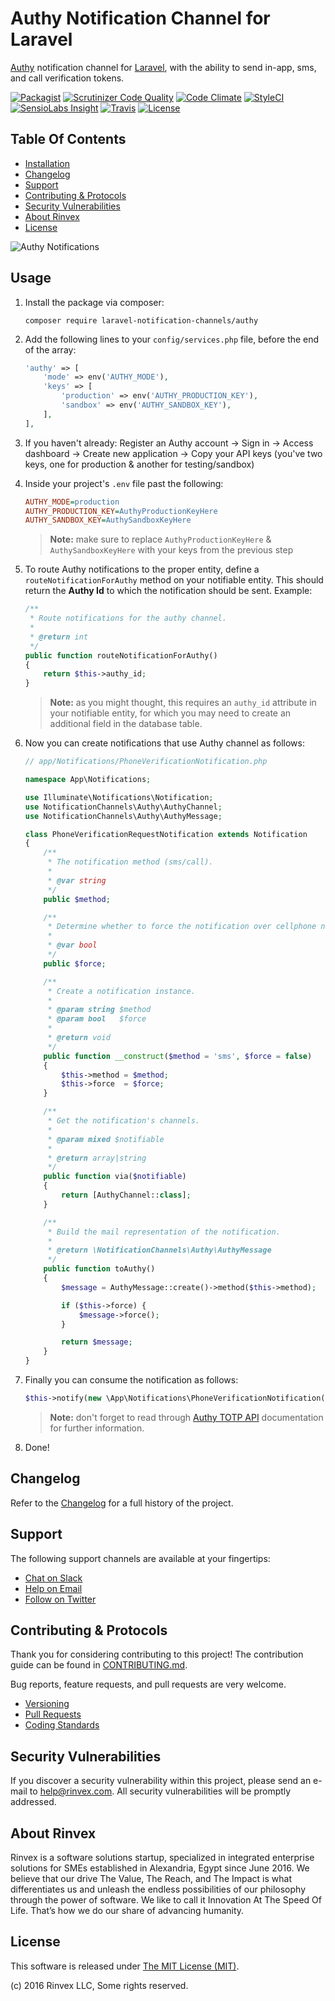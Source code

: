 # Authy Notification Channel for Laravel

[Authy](https://www.authy.com) notification channel for [Laravel](https://laravel.com/), with the ability to send in-app, sms, and call verification tokens.

[![Packagist](https://img.shields.io/packagist/v/laravel-notification-channels/authy.svg?label=Packagist&style=flat-square)](https://packagist.org/packages/laravel-notification-channels/authy)
[![Scrutinizer Code Quality](https://img.shields.io/scrutinizer/g/laravel-notification-channels/authy.svg?label=Scrutinizer&style=flat-square)](https://scrutinizer-ci.com/g/laravel-notification-channels/authy/)
[![Code Climate](https://img.shields.io/codeclimate/github/laravel-notification-channels/authy.svg?label=CodeClimate&style=flat-square)](https://codeclimate.com/github/laravel-notification-channels/authy)
[![StyleCI](https://styleci.io/repos/70840210/shield?branch=master)](https://styleci.io/repos/70840210)
[![SensioLabs Insight](https://img.shields.io/sensiolabs/i/9fb954b8-d059-4198-bab9-8f8acb09ae4a.svg?label=SensioLabs&style=flat-square)](https://insight.sensiolabs.com/projects/9fb954b8-d059-4198-bab9-8f8acb09ae4a)
[![Travis](https://img.shields.io/travis/laravel-notification-channels/authy.svg?style=flat-square)](https://travis-ci.org/laravel-notification-channels/authy)
[![License](https://img.shields.io/packagist/l/laravel-notification-channels/authy.svg?label=License&style=flat-square)](https://github.com/laravel-notification-channels/authy/blob/develop/LICENSE)


## Table Of Contents

- [Installation](#usage)
- [Changelog](#changelog)
- [Support](#support)
- [Contributing & Protocols](#contributing--protocols)
- [Security Vulnerabilities](#security-vulnerabilities)
- [About Rinvex](#about-rinvex)
- [License](#license)

![Authy Notifications](https://rinvex.com/assets/frontend/layout/img/products/laravel-notification-channels-authy.png "Authy Notification")


## Usage

1. Install the package via composer:
    ```shell
    composer require laravel-notification-channels/authy
    ```

2. Add the following lines to your `config/services.php` file, before the end of the array:

    ```php
    'authy' => [
        'mode' => env('AUTHY_MODE'),
        'keys' => [
            'production' => env('AUTHY_PRODUCTION_KEY'),
            'sandbox' => env('AUTHY_SANDBOX_KEY'),
        ],
    ],
    ```

3. If you haven't already: Register an Authy account -> Sign in -> Access dashboard -> Create new application -> Copy your API keys (you've two keys, one for production & another for testing/sandbox)

4. Inside your project's `.env` file past the following:

    ```ini
    AUTHY_MODE=production
    AUTHY_PRODUCTION_KEY=AuthyProductionKeyHere
    AUTHY_SANDBOX_KEY=AuthySandboxKeyHere
    ```

    > **Note:** make sure to replace `AuthyProductionKeyHere` & `AuthySandboxKeyHere` with your keys from the previous step

5. To route Authy notifications to the proper entity, define a `routeNotificationForAuthy` method on your notifiable entity. This should return the **Authy Id** to which the notification should be sent. Example:

    ```php
    /**
     * Route notifications for the authy channel.
     *
     * @return int
     */
    public function routeNotificationForAuthy()
    {
        return $this->authy_id;
    }
    ```

    > **Note:** as you might thought, this requires an `authy_id` attribute in your notifiable entity, for which you may need to create an additional field in the database table.

6. Now you can create notifications that use Authy channel as follows:

    ```php
    // app/Notifications/PhoneVerificationNotification.php

    namespace App\Notifications;

    use Illuminate\Notifications\Notification;
    use NotificationChannels\Authy\AuthyChannel;
    use NotificationChannels\Authy\AuthyMessage;

    class PhoneVerificationRequestNotification extends Notification
    {
        /**
         * The notification method (sms/call).
         *
         * @var string
         */
        public $method;
    
        /**
         * Determine whether to force the notification over cellphone network.
         *
         * @var bool
         */
        public $force;
    
        /**
         * Create a notification instance.
         *
         * @param string $method
         * @param bool   $force
         *
         * @return void
         */
        public function __construct($method = 'sms', $force = false)
        {
            $this->method = $method;
            $this->force  = $force;
        }
    
        /**
         * Get the notification's channels.
         *
         * @param mixed $notifiable
         *
         * @return array|string
         */
        public function via($notifiable)
        {
            return [AuthyChannel::class];
        }
    
        /**
         * Build the mail representation of the notification.
         *
         * @return \NotificationChannels\Authy\AuthyMessage
         */
        public function toAuthy()
        {
            $message = AuthyMessage::create()->method($this->method);
    
            if ($this->force) {
                $message->force();
            }
    
            return $message;
        }
    }
    ```

7. Finally you can consume the notification as follows:

    ```php
    $this->notify(new \App\Notifications\PhoneVerificationNotification('sms', true));
    ```

    > **Note:** don't forget to read through [Authy TOTP API](https://docs.authy.com/totp.html) documentation for further information.

8. Done!


## Changelog

Refer to the [Changelog](CHANGELOG.md) for a full history of the project.


## Support

The following support channels are available at your fingertips:

- [Chat on Slack](http://chat.rinvex.com)
- [Help on Email](mailto:help@rinvex.com)
- [Follow on Twitter](https://twitter.com/rinvex)


## Contributing & Protocols

Thank you for considering contributing to this project! The contribution guide can be found in [CONTRIBUTING.md](CONTRIBUTING.md).

Bug reports, feature requests, and pull requests are very welcome.

- [Versioning](CONTRIBUTING.md#versioning)
- [Pull Requests](CONTRIBUTING.md#pull-requests)
- [Coding Standards](CONTRIBUTING.md#coding-standards)


## Security Vulnerabilities

If you discover a security vulnerability within this project, please send an e-mail to help@rinvex.com. All security vulnerabilities will be promptly addressed.


## About Rinvex

Rinvex is a software solutions startup, specialized in integrated enterprise solutions for SMEs established in Alexandria, Egypt since June 2016. We believe that our drive The Value, The Reach, and The Impact is what differentiates us and unleash the endless possibilities of our philosophy through the power of software. We like to call it Innovation At The Speed Of Life. That’s how we do our share of advancing humanity.


## License

This software is released under [The MIT License (MIT)](LICENSE).

(c) 2016 Rinvex LLC, Some rights reserved.
